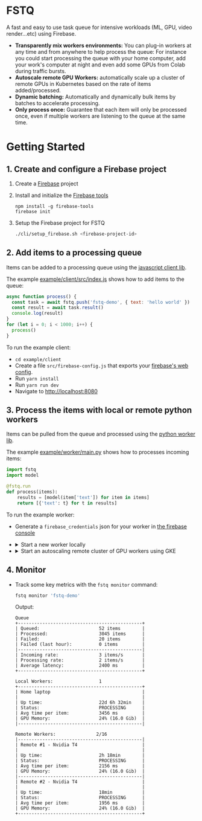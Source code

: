 # FSTQ

A fast and easy to use task queue for intensive workloads (ML, GPU, video
render...etc) using Firebase.

- **Transparently mix workers environments:** You can plug-in workers at any
  time and from anywhere to help process the queue: For instance you could start
  processing the queue with your home computer, add your work's computer at
  night and even add some GPUs from Colab during traffic bursts.
- **Autoscale remote GPU Workers:** automatically scale up a cluster of remote
  GPUs in Kubernetes based on the rate of items added/processed.
- **Dynamic batching:** Automatically and dynamically bulk items by batches
  to accelerate processing.
- **Only process once:** Guarantee that each item will only be processed once,
  even if multiple workers are listening to the queue at the same time.

# Getting Started

## 1. Create and configure a Firebase project

1. Create a [Firebase]() project
2. Install and initialize the [Firebase tools](#)

   ```
   npm install -g firebase-tools
   firebase init
   ```

3. Setup the Firebase project for FSTQ

   ```sh
   ./cli/setup_firebase.sh <firebase-project-id>
   ```

## 2. Add items to a processing queue

Items can be added to a processing queue using the [javascript client lib](sdk/client-js).

The example [example/client/src/index.js]() shows how to add items to the queue:

```js
async function process() {
  const task = await fstq.push('fstq-demo', { text: 'hello world' })
  const result = await task.result()
  console.log(result)
}
for (let i = 0; i < 1000; i++) {
  process()
}
```

To run the example client:

- `cd example/client`
- Create a file `src/firebase-config.js` that exports your [firebase's web config]().
- Run `yarn install`
- Run `yarn run dev`
- Navigate to [http://localhost:8080](http://localhost:8080)

## 3. Process the items with local or remote python workers

Items can be pulled from the queue and processed using the [python worker lib](sdl/worker-python).

The example [example/worker/main.py]() shows how to processes incoming items:

```python
import fstq
import model

@fstq.run
def process(items):
    results = [model(item['text']) for item in items]
    return [{'text': t} for t in results]
```

To run the example worker:

- Generate a `firebase_credentials` json for your worker in
  [the firebase console](#)

- <details><summary>Start a new worker locally</summary>
  <p>

  - Make sure you've installed and setup [Docker](#).

  - Start the example worker using Docker

    ```sh
    cd example/worker
    ../../cli/run_locally.sh . \
        --queue 'fstq-demo' \
        --credentials '/path/to/worker/credentials.json' \
        --max_batch_size 5
    ```

    </p>

- <details><summary>Start an autoscaling remote cluster of GPU workers using GKE</summary>
  <p>

  - Make sure you've installed and setup [gcloud](#).

  - Deploy the worker's image and attach a gpu node pool to the queue

    ```sh
    cd example/worker
    ../../cli/deploy_gke.sh . \
        --queue 'fstq-demo' \
        --credentials '/path/to/worker/credentials.json' \
        --max_batch_size 5 \
        --gpu nvidia-t4 \
        --min_workers 0 \
        --max_workers 5
    ```

    </p>

## 4. Monitor

- Track some key metrics with the `fstq monitor` command:

  ```sh
  fstq monitor 'fstq-demo'
  ```

  Output:

  ```
  Queue
  +----------------------------------------------+
  | Queued:                      52 items        |
  | Processed:                   3045 items      |
  | Failed:                      20 items        |
  | Failed (last hour):          0 items         |
  |----------------------------------------------|
  | Incoming rate:               3 items/s       |
  | Processing rate:             2 items/s       |
  | Average latency:             2400 ms         |
  +----------------------------------------------+

  Local Workers:                 1
  +----------------------------------------------+
  | Home laptop                                  |
  |                                              |
  | Up time:                     22d 6h 32min    |
  | Status:                      PROCESSING      |
  | Avg time per item:           3456 ms         |
  | GPU Memory:                  24% (16.0 Gib)  |
  |----------------------------------------------|

  Remote Workers:               2/16
  |----------------------------------------------|
  | Remote #1 - Nvidia T4                        |
  |                                              |
  | Up time:                     2h 18min        |
  | Status:                      PROCESSING      |
  | Avg time per item:           2156 ms         |
  | GPU Memory:                  24% (16.0 Gib)  |
  |----------------------------------------------|
  | Remote #2 - Nvidia T4                        |
  |                                              |
  | Up time:                     18min           |
  | Status:                      PROCESSING      |
  | Avg time per item:           1956 ms         |
  | GPU Memory:                  24% (16.0 Gib)  |
  +----------------------------------------------+
  ```
